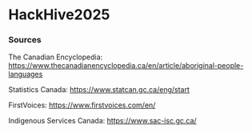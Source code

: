 # HackHive2025
### Sources
The Canadian Encyclopedia: https://www.thecanadianencyclopedia.ca/en/article/aboriginal-people-languages 

Statistics Canada: https://www.statcan.gc.ca/eng/start

FirstVoices: https://www.firstvoices.com/en/

Indigenous Services Canada: https://www.sac-isc.gc.ca/
